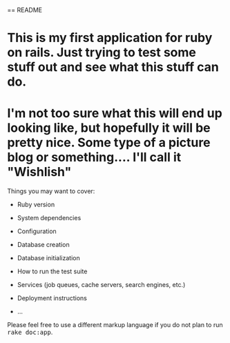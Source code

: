== README

# This is my first application for ruby on rails. Just trying to test some stuff out and see what this stuff can do. 


# I'm not too sure what this will end up looking like, but hopefully it will be pretty nice. Some type of a picture blog or something.... I'll  call it "Wishlish" 


Things you may want to cover:

* Ruby version

* System dependencies

* Configuration

* Database creation

* Database initialization

* How to run the test suite

* Services (job queues, cache servers, search engines, etc.)

* Deployment instructions

* ...


Please feel free to use a different markup language if you do not plan to run
<tt>rake doc:app</tt>.
